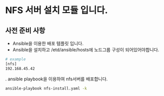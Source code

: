 # NFS 서버 설치 모듈 입니다.
## 사전 준비 사항
* Ansible을 이용한 배포 템플릿 입니다.
* Ansible을 설치하고 /etd/ansible/hosts에 노드그룹 구성이 되어있어야합니다.
```sh
# example
[nfs]
192.168.45.42
```


. ansible playbook을 이용하여 nfs서버를 배포합니다.
```sh
ansible-playbook nfs-install.yaml -k
```